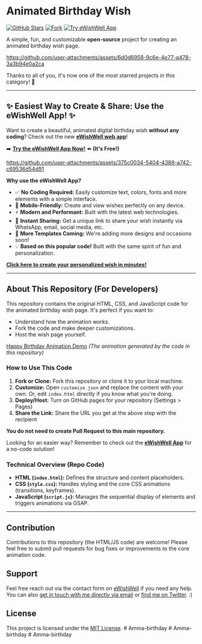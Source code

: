 # Animated Birthday Wish

[![GitHub Stars](https://img.shields.io/github/stars/faahim/happy-birthday?style=social)](https://github.com/faahim/happy-birthday/stargazers)
[![Fork](https://img.shields.io/github/forks/faahim/happy-birthday?style=social)](https://github.com/faahim/happy-birthday/network/members)
[![Try eWishWell App](https://img.shields.io/badge/Try%20the-eWishWell%20App-brightgreen?style=flat-square)](https://ewishwell.com)

A simple, fun, and customizable **open-source** project for creating an animated birthday wish page.


https://github.com/user-attachments/assets/6d0d6958-9c6e-4e77-a478-3a3b94e0a2ca


Thanks to all of you, it's now one of the most starred projects in this category! 🎉

---

## ✨ Easiest Way to Create & Share: Use the eWishWell App! ✨

Want to create a beautiful, animated digital birthday wish **without any coding**? Check out the new **[eWishWell web app](https://ewishwell.com)**!

➡️ **[Try the eWishWell App Now!](https://ewishwell.com)** ⬅️ **(It's Free!)**



https://github.com/user-attachments/assets/375c0034-5404-4389-a742-c69536d54d91



**Why use the eWishWell App?**

*   ✅ **No Coding Required:** Easily customize text, colors, fonts and more elements with a simple interface.
*   📱 **Mobile-Friendly:** Create and view wishes perfectly on any device.
*   ⚡ **Modern and Performant:** Built with the latest web technologies.
*   🚀 **Instant Sharing:** Get a unique link to share your wish instantly via WhatsApp, email, social media, etc.
*   🎨 **More Templates Coming:** We're adding more designs and occasions soon!
*   💡 **Based on this popular code!** Built with the same spirit of fun and personalization.

**[Click here to create your personalized wish in minutes!](https://ewishwell.com/)**

---

## About This Repository (For Developers)

This repository contains the original HTML, CSS, and JavaScript code for the animated birthday wish page. It's perfect if you want to:

*   Understand how the animation works.
*   Fork the code and make deeper customizations.
*   Host the wish page yourself.

<!-- Embed the Repo Output GIF Here -->
[Happy Birthday Animation Demo](https://faahim.github.io/happy-birthday/)
*(The animation generated by the code in this repository)*

### How to Use This Code

1.  **Fork or Clone:** Fork this repository or clone it to your local machine.
2.  **Customize:** Open `customize.json` and replace the content with your own. Or, edit `index.html` directly if you know what you're doing.
3.  **Deploy/Host:** Turn on GitHub pages for your repository (Settings > Pages)
4.  **Share the Link:** Share the URL you get at the above step with the recipient

**You do not need to create Pull Request to this main repository.**

Looking for an easier way? Remember to check out the **[eWishWell App](https://ewishwell.com)** for a no-code solution!

### Technical Overview (Repo Code)

*   **HTML (`index.html`):** Defines the structure and content placeholders.
*   **CSS (`style.css`):** Handles styling and the core CSS animations (transitions, keyframes).
*   **JavaScript (`script.js`):** Manages the sequential display of elements and triggers animations via GSAP.

---

## Contribution

Contributions to this repository (the HTML/JS code) are welcome! Please feel free to submit pull requests for bug fixes or improvements to the core animation code.

## Support
Feel free reach out via the contact form on [eWishWell](https://ewishwell.com#contact) if you need any help.
You can also [get in touch with me directly via email](mailto:afiur.fahim@gmail.com) or [find me on Twitter](https://twitter.com/faahim01). :)

## License

This project is licensed under the [MIT License](LICENSE).
#   A m m a - b i r t h d a y  
 #   A m m a - b i r t h d a y  
 #   A m m a - b i r t h d a y  
 